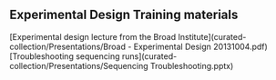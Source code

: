 
## Experimental Design Training materials 

[Experimental design lecture from the Broad Institute](curated-collection/Presentations/Broad - Experimental Design 20131004.pdf)
[Troubleshooting sequencing runs](curated-collection/Presentations/Sequencing Troubleshooting.pptx)